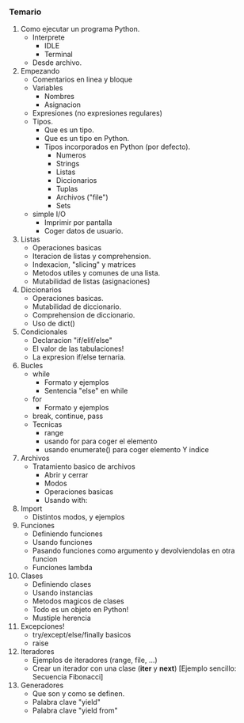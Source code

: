 ### Temario

1. Como ejecutar un programa Python.
    + Interprete
        * IDLE
        * Terminal
    + Desde archivo.
2. Empezando
    + Comentarios en linea y bloque
    + Variables
        * Nombres
        * Asignacion
    + Expresiones (no expresiones regulares)
    + Tipos.
        * Que es un tipo.
        * Que es un tipo en Python.
        * Tipos incorporados en Python (por defecto).
            - Numeros
            - Strings
            - Listas
            - Diccionarios
            - Tuplas
            - Archivos ("file")
            - Sets
    + simple I/O
        * Imprimir por pantalla
        * Coger datos de usuario.
3. Listas
    + Operaciones basicas
    + Iteracion de listas y comprehension.
    + Indexacion, "slicing" y matrices
    + Metodos utiles y comunes de una lista.
    + Mutabilidad de listas (asignaciones)
4. Diccionarios
    + Operaciones basicas.
    + Mutabilidad de diccionario.
    + Comprehension de diccionario.
    + Uso de dict()
5. Condicionales
    + Declaracion "if/elif/else"
    + El valor de las tabulaciones!
    + La expresion if/else ternaria.
6. Bucles
    + while
        * Formato y ejemplos
        * Sentencia "else" en while
    + for
        * Formato y ejemplos
    + break, continue, pass
    + Tecnicas
        * range
        * usando for para coger el elemento
        * usando enumerate() para coger elemento Y indice
7. Archivos
    + Tratamiento basico de archivos
        * Abrir y cerrar
        * Modos
        * Operaciones basicas
        * Usando with:
8. Import
    + Distintos modos, y ejemplos
9. Funciones
    + Definiendo funciones
    + Usando funciones
    + Pasando funciones como argumento y devolviendolas en otra funcion
    + Funciones lambda
10. Clases
    + Definiendo clases
    + Usando instancias
    + Metodos magicos de clases
    + Todo es un objeto en Python!
    + Mustiple herencia
11. Excepciones!
    + try/except/else/finally basicos
    + raise
12. Iteradores
    + Ejemplos de iteradores (range, file, ...)
    + Crear un iterador con una clase (__iter__ y __next__) [Ejemplo sencillo: Secuencia Fibonacci]
13. Generadores
    + Que son y como se definen.
    + Palabra clave "yield"
    + Palabra clave "yield from"